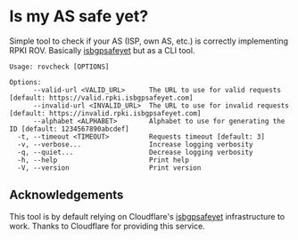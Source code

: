 # Is my AS safe yet?

Simple tool to check if your AS (ISP, own AS, etc.) is correctly implementing RPKI ROV.
Basically [isbgpsafeyet](https://isbgpsafeyet.com/) but as a CLI tool.

```
Usage: rovcheck [OPTIONS]

Options:
      --valid-url <VALID_URL>      The URL to use for valid requests [default: https://valid.rpki.isbgpsafeyet.com]
      --invalid-url <INVALID_URL>  The URL to use for invalid requests [default: https://invalid.rpki.isbgpsafeyet.com]
      --alphabet <ALPHABET>        Alphabet to use for generating the ID [default: 1234567890abcdef]
  -t, --timeout <TIMEOUT>          Requests timeout [default: 3]
  -v, --verbose...                 Increase logging verbosity
  -q, --quiet...                   Decrease logging verbosity
  -h, --help                       Print help
  -V, --version                    Print version
```

## Acknowledgements

This tool is by default relying on Cloudflare's [isbgpsafeyet](https://isbgpsafeyet.com/) infrastructure to work. Thanks to Cloudflare for providing this service.
